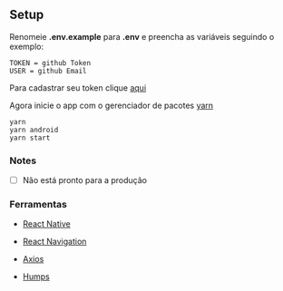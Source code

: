 ## Setup
Renomeie **.env.example** para **.env** e preencha as variáveis seguindo o exemplo:</p>
```
TOKEN = github Token
USER = github Email
```
Para cadastrar seu token clique  [aqui](https://github.com/settings/tokens)</p>
Agora inicie o app com o gerenciador de pacotes [yarn](https://classic.yarnpkg.com/lang/en/)
```
yarn
yarn android
yarn start
```

### Notes
- [ ] Não está pronto para a produção

### Ferramentas  
- [React Native](https://reactnative.dev/)</p>
- [React Navigation](https://reactnavigation.org/)</p>
- [Axios](https://github.com/axios/axios)</p>
- [Humps](https://www.npmjs.com/package/humps)</p>
